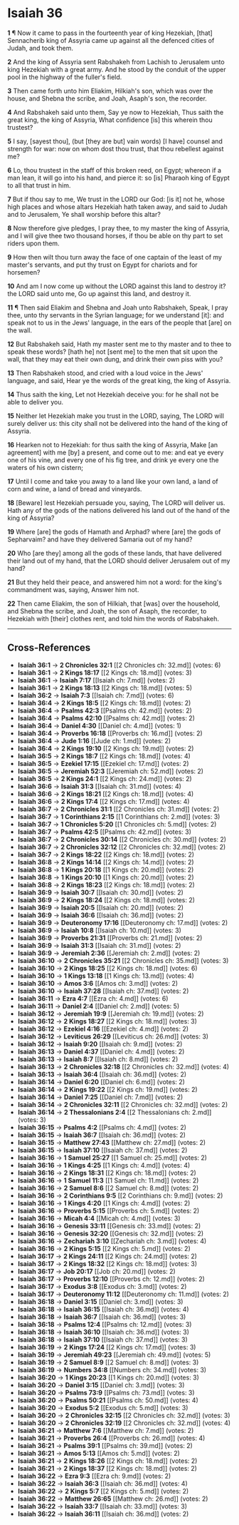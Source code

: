 # Isaiah 36

**1** ¶ Now it came to pass in the fourteenth year of king Hezekiah, [that] Sennacherib king of Assyria came up against all the defenced cities of Judah, and took them.

**2** And the king of Assyria sent Rabshakeh from Lachish to Jerusalem unto king Hezekiah with a great army. And he stood by the conduit of the upper pool in the highway of the fuller's field.

**3** Then came forth unto him Eliakim, Hilkiah's son, which was over the house, and Shebna the scribe, and Joah, Asaph's son, the recorder.

**4** And Rabshakeh said unto them, Say ye now to Hezekiah, Thus saith the great king, the king of Assyria, What confidence [is] this wherein thou trustest?

**5** I say, [sayest thou], (but [they are but] vain words) [I have] counsel and strength for war: now on whom dost thou trust, that thou rebellest against me?

**6** Lo, thou trustest in the staff of this broken reed, on Egypt; whereon if a man lean, it will go into his hand, and pierce it: so [is] Pharaoh king of Egypt to all that trust in him.

**7** But if thou say to me, We trust in the LORD our God: [is it] not he, whose high places and whose altars Hezekiah hath taken away, and said to Judah and to Jerusalem, Ye shall worship before this altar?

**8** Now therefore give pledges, I pray thee, to my master the king of Assyria, and I will give thee two thousand horses, if thou be able on thy part to set riders upon them.

**9** How then wilt thou turn away the face of one captain of the least of my master's servants, and put thy trust on Egypt for chariots and for horsemen?

**10** And am I now come up without the LORD against this land to destroy it? the LORD said unto me, Go up against this land, and destroy it.

**11** ¶ Then said Eliakim and Shebna and Joah unto Rabshakeh, Speak, I pray thee, unto thy servants in the Syrian language; for we understand [it]: and speak not to us in the Jews' language, in the ears of the people that [are] on the wall.

**12** But Rabshakeh said, Hath my master sent me to thy master and to thee to speak these words? [hath he] not [sent me] to the men that sit upon the wall, that they may eat their own dung, and drink their own piss with you?

**13** Then Rabshakeh stood, and cried with a loud voice in the Jews' language, and said, Hear ye the words of the great king, the king of Assyria.

**14** Thus saith the king, Let not Hezekiah deceive you: for he shall not be able to deliver you.

**15** Neither let Hezekiah make you trust in the LORD, saying, The LORD will surely deliver us: this city shall not be delivered into the hand of the king of Assyria.

**16** Hearken not to Hezekiah: for thus saith the king of Assyria, Make [an agreement] with me [by] a present, and come out to me: and eat ye every one of his vine, and every one of his fig tree, and drink ye every one the waters of his own cistern;

**17** Until I come and take you away to a land like your own land, a land of corn and wine, a land of bread and vineyards.

**18** [Beware] lest Hezekiah persuade you, saying, The LORD will deliver us. Hath any of the gods of the nations delivered his land out of the hand of the king of Assyria?

**19** Where [are] the gods of Hamath and Arphad? where [are] the gods of Sepharvaim? and have they delivered Samaria out of my hand?

**20** Who [are they] among all the gods of these lands, that have delivered their land out of my hand, that the LORD should deliver Jerusalem out of my hand?

**21** But they held their peace, and answered him not a word: for the king's commandment was, saying, Answer him not.

**22** Then came Eliakim, the son of Hilkiah, that [was] over the household, and Shebna the scribe, and Joah, the son of Asaph, the recorder, to Hezekiah with [their] clothes rent, and told him the words of Rabshakeh.

---

## Cross-References

- **Isaiah 36:1** → **2 Chronicles 32:1** [[2 Chronicles ch: 32.md]] (votes: 6)
- **Isaiah 36:1** → **2 Kings 18:17** [[2 Kings ch: 18.md]] (votes: 3)
- **Isaiah 36:1** → **Isaiah 7:17** [[Isaiah ch: 7.md]] (votes: 2)
- **Isaiah 36:1** → **2 Kings 18:13** [[2 Kings ch: 18.md]] (votes: 5)
- **Isaiah 36:2** → **Isaiah 7:3** [[Isaiah ch: 7.md]] (votes: 6)
- **Isaiah 36:4** → **2 Kings 18:5** [[2 Kings ch: 18.md]] (votes: 2)
- **Isaiah 36:4** → **Psalms 42:3** [[Psalms ch: 42.md]] (votes: 2)
- **Isaiah 36:4** → **Psalms 42:10** [[Psalms ch: 42.md]] (votes: 2)
- **Isaiah 36:4** → **Daniel 4:30** [[Daniel ch: 4.md]] (votes: 1)
- **Isaiah 36:4** → **Proverbs 16:18** [[Proverbs ch: 16.md]] (votes: 2)
- **Isaiah 36:4** → **Jude 1:16** [[Jude ch: 1.md]] (votes: 2)
- **Isaiah 36:4** → **2 Kings 19:10** [[2 Kings ch: 19.md]] (votes: 2)
- **Isaiah 36:5** → **2 Kings 18:7** [[2 Kings ch: 18.md]] (votes: 4)
- **Isaiah 36:5** → **Ezekiel 17:15** [[Ezekiel ch: 17.md]] (votes: 2)
- **Isaiah 36:5** → **Jeremiah 52:3** [[Jeremiah ch: 52.md]] (votes: 2)
- **Isaiah 36:5** → **2 Kings 24:1** [[2 Kings ch: 24.md]] (votes: 2)
- **Isaiah 36:6** → **Isaiah 31:3** [[Isaiah ch: 31.md]] (votes: 4)
- **Isaiah 36:6** → **2 Kings 18:21** [[2 Kings ch: 18.md]] (votes: 4)
- **Isaiah 36:6** → **2 Kings 17:4** [[2 Kings ch: 17.md]] (votes: 4)
- **Isaiah 36:7** → **2 Chronicles 31:1** [[2 Chronicles ch: 31.md]] (votes: 2)
- **Isaiah 36:7** → **1 Corinthians 2:15** [[1 Corinthians ch: 2.md]] (votes: 3)
- **Isaiah 36:7** → **1 Chronicles 5:20** [[1 Chronicles ch: 5.md]] (votes: 2)
- **Isaiah 36:7** → **Psalms 42:5** [[Psalms ch: 42.md]] (votes: 3)
- **Isaiah 36:7** → **2 Chronicles 30:14** [[2 Chronicles ch: 30.md]] (votes: 2)
- **Isaiah 36:7** → **2 Chronicles 32:12** [[2 Chronicles ch: 32.md]] (votes: 2)
- **Isaiah 36:7** → **2 Kings 18:22** [[2 Kings ch: 18.md]] (votes: 2)
- **Isaiah 36:8** → **2 Kings 14:14** [[2 Kings ch: 14.md]] (votes: 2)
- **Isaiah 36:8** → **1 Kings 20:18** [[1 Kings ch: 20.md]] (votes: 2)
- **Isaiah 36:8** → **1 Kings 20:10** [[1 Kings ch: 20.md]] (votes: 2)
- **Isaiah 36:8** → **2 Kings 18:23** [[2 Kings ch: 18.md]] (votes: 2)
- **Isaiah 36:9** → **Isaiah 30:7** [[Isaiah ch: 30.md]] (votes: 2)
- **Isaiah 36:9** → **2 Kings 18:24** [[2 Kings ch: 18.md]] (votes: 2)
- **Isaiah 36:9** → **Isaiah 20:5** [[Isaiah ch: 20.md]] (votes: 2)
- **Isaiah 36:9** → **Isaiah 36:6** [[Isaiah ch: 36.md]] (votes: 2)
- **Isaiah 36:9** → **Deuteronomy 17:16** [[Deuteronomy ch: 17.md]] (votes: 2)
- **Isaiah 36:9** → **Isaiah 10:8** [[Isaiah ch: 10.md]] (votes: 3)
- **Isaiah 36:9** → **Proverbs 21:31** [[Proverbs ch: 21.md]] (votes: 2)
- **Isaiah 36:9** → **Isaiah 31:3** [[Isaiah ch: 31.md]] (votes: 2)
- **Isaiah 36:9** → **Jeremiah 2:36** [[Jeremiah ch: 2.md]] (votes: 2)
- **Isaiah 36:10** → **2 Chronicles 35:21** [[2 Chronicles ch: 35.md]] (votes: 3)
- **Isaiah 36:10** → **2 Kings 18:25** [[2 Kings ch: 18.md]] (votes: 6)
- **Isaiah 36:10** → **1 Kings 13:18** [[1 Kings ch: 13.md]] (votes: 4)
- **Isaiah 36:10** → **Amos 3:6** [[Amos ch: 3.md]] (votes: 2)
- **Isaiah 36:10** → **Isaiah 37:28** [[Isaiah ch: 37.md]] (votes: 2)
- **Isaiah 36:11** → **Ezra 4:7** [[Ezra ch: 4.md]] (votes: 6)
- **Isaiah 36:11** → **Daniel 2:4** [[Daniel ch: 2.md]] (votes: 5)
- **Isaiah 36:12** → **Jeremiah 19:9** [[Jeremiah ch: 19.md]] (votes: 2)
- **Isaiah 36:12** → **2 Kings 18:27** [[2 Kings ch: 18.md]] (votes: 3)
- **Isaiah 36:12** → **Ezekiel 4:16** [[Ezekiel ch: 4.md]] (votes: 2)
- **Isaiah 36:12** → **Leviticus 26:29** [[Leviticus ch: 26.md]] (votes: 3)
- **Isaiah 36:12** → **Isaiah 9:20** [[Isaiah ch: 9.md]] (votes: 2)
- **Isaiah 36:13** → **Daniel 4:37** [[Daniel ch: 4.md]] (votes: 2)
- **Isaiah 36:13** → **Isaiah 8:7** [[Isaiah ch: 8.md]] (votes: 2)
- **Isaiah 36:13** → **2 Chronicles 32:18** [[2 Chronicles ch: 32.md]] (votes: 4)
- **Isaiah 36:13** → **Isaiah 36:4** [[Isaiah ch: 36.md]] (votes: 2)
- **Isaiah 36:14** → **Daniel 6:20** [[Daniel ch: 6.md]] (votes: 2)
- **Isaiah 36:14** → **2 Kings 19:22** [[2 Kings ch: 19.md]] (votes: 2)
- **Isaiah 36:14** → **Daniel 7:25** [[Daniel ch: 7.md]] (votes: 2)
- **Isaiah 36:14** → **2 Chronicles 32:11** [[2 Chronicles ch: 32.md]] (votes: 2)
- **Isaiah 36:14** → **2 Thessalonians 2:4** [[2 Thessalonians ch: 2.md]] (votes: 3)
- **Isaiah 36:15** → **Psalms 4:2** [[Psalms ch: 4.md]] (votes: 2)
- **Isaiah 36:15** → **Isaiah 36:7** [[Isaiah ch: 36.md]] (votes: 2)
- **Isaiah 36:15** → **Matthew 27:43** [[Matthew ch: 27.md]] (votes: 2)
- **Isaiah 36:15** → **Isaiah 37:10** [[Isaiah ch: 37.md]] (votes: 2)
- **Isaiah 36:16** → **1 Samuel 25:27** [[1 Samuel ch: 25.md]] (votes: 2)
- **Isaiah 36:16** → **1 Kings 4:25** [[1 Kings ch: 4.md]] (votes: 4)
- **Isaiah 36:16** → **2 Kings 18:31** [[2 Kings ch: 18.md]] (votes: 2)
- **Isaiah 36:16** → **1 Samuel 11:3** [[1 Samuel ch: 11.md]] (votes: 2)
- **Isaiah 36:16** → **2 Samuel 8:6** [[2 Samuel ch: 8.md]] (votes: 2)
- **Isaiah 36:16** → **2 Corinthians 9:5** [[2 Corinthians ch: 9.md]] (votes: 2)
- **Isaiah 36:16** → **1 Kings 4:20** [[1 Kings ch: 4.md]] (votes: 2)
- **Isaiah 36:16** → **Proverbs 5:15** [[Proverbs ch: 5.md]] (votes: 2)
- **Isaiah 36:16** → **Micah 4:4** [[Micah ch: 4.md]] (votes: 3)
- **Isaiah 36:16** → **Genesis 33:11** [[Genesis ch: 33.md]] (votes: 2)
- **Isaiah 36:16** → **Genesis 32:20** [[Genesis ch: 32.md]] (votes: 2)
- **Isaiah 36:16** → **Zechariah 3:10** [[Zechariah ch: 3.md]] (votes: 4)
- **Isaiah 36:16** → **2 Kings 5:15** [[2 Kings ch: 5.md]] (votes: 2)
- **Isaiah 36:17** → **2 Kings 24:11** [[2 Kings ch: 24.md]] (votes: 2)
- **Isaiah 36:17** → **2 Kings 18:32** [[2 Kings ch: 18.md]] (votes: 3)
- **Isaiah 36:17** → **Job 20:17** [[Job ch: 20.md]] (votes: 2)
- **Isaiah 36:17** → **Proverbs 12:10** [[Proverbs ch: 12.md]] (votes: 2)
- **Isaiah 36:17** → **Exodus 3:8** [[Exodus ch: 3.md]] (votes: 2)
- **Isaiah 36:17** → **Deuteronomy 11:12** [[Deuteronomy ch: 11.md]] (votes: 2)
- **Isaiah 36:18** → **Daniel 3:15** [[Daniel ch: 3.md]] (votes: 3)
- **Isaiah 36:18** → **Isaiah 36:15** [[Isaiah ch: 36.md]] (votes: 4)
- **Isaiah 36:18** → **Isaiah 36:7** [[Isaiah ch: 36.md]] (votes: 3)
- **Isaiah 36:18** → **Psalms 12:4** [[Psalms ch: 12.md]] (votes: 3)
- **Isaiah 36:18** → **Isaiah 36:10** [[Isaiah ch: 36.md]] (votes: 3)
- **Isaiah 36:18** → **Isaiah 37:10** [[Isaiah ch: 37.md]] (votes: 3)
- **Isaiah 36:19** → **2 Kings 17:24** [[2 Kings ch: 17.md]] (votes: 3)
- **Isaiah 36:19** → **Jeremiah 49:23** [[Jeremiah ch: 49.md]] (votes: 5)
- **Isaiah 36:19** → **2 Samuel 8:9** [[2 Samuel ch: 8.md]] (votes: 3)
- **Isaiah 36:19** → **Numbers 34:8** [[Numbers ch: 34.md]] (votes: 3)
- **Isaiah 36:20** → **1 Kings 20:23** [[1 Kings ch: 20.md]] (votes: 3)
- **Isaiah 36:20** → **Daniel 3:15** [[Daniel ch: 3.md]] (votes: 3)
- **Isaiah 36:20** → **Psalms 73:9** [[Psalms ch: 73.md]] (votes: 3)
- **Isaiah 36:20** → **Psalms 50:21** [[Psalms ch: 50.md]] (votes: 4)
- **Isaiah 36:20** → **Exodus 5:2** [[Exodus ch: 5.md]] (votes: 3)
- **Isaiah 36:20** → **2 Chronicles 32:15** [[2 Chronicles ch: 32.md]] (votes: 3)
- **Isaiah 36:20** → **2 Chronicles 32:19** [[2 Chronicles ch: 32.md]] (votes: 4)
- **Isaiah 36:21** → **Matthew 7:6** [[Matthew ch: 7.md]] (votes: 2)
- **Isaiah 36:21** → **Proverbs 26:4** [[Proverbs ch: 26.md]] (votes: 4)
- **Isaiah 36:21** → **Psalms 39:1** [[Psalms ch: 39.md]] (votes: 2)
- **Isaiah 36:21** → **Amos 5:13** [[Amos ch: 5.md]] (votes: 2)
- **Isaiah 36:21** → **2 Kings 18:26** [[2 Kings ch: 18.md]] (votes: 2)
- **Isaiah 36:21** → **2 Kings 18:37** [[2 Kings ch: 18.md]] (votes: 2)
- **Isaiah 36:22** → **Ezra 9:3** [[Ezra ch: 9.md]] (votes: 2)
- **Isaiah 36:22** → **Isaiah 36:3** [[Isaiah ch: 36.md]] (votes: 4)
- **Isaiah 36:22** → **2 Kings 5:7** [[2 Kings ch: 5.md]] (votes: 2)
- **Isaiah 36:22** → **Matthew 26:65** [[Matthew ch: 26.md]] (votes: 2)
- **Isaiah 36:22** → **Isaiah 33:7** [[Isaiah ch: 33.md]] (votes: 3)
- **Isaiah 36:22** → **Isaiah 36:11** [[Isaiah ch: 36.md]] (votes: 2)
